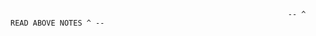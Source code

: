                                                                   -- ^ READ ABOVE NOTES ^ --
                                                            
